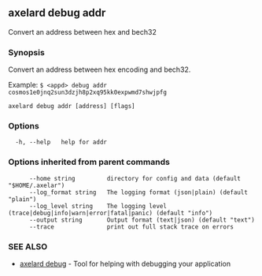 ## axelard debug addr

Convert an address between hex and bech32

### Synopsis

Convert an address between hex encoding and bech32.

Example:
`$ <appd> debug addr cosmos1e0jnq2sun3dzjh8p2xq95kk0expwmd7shwjpfg`

```
axelard debug addr [address] [flags]
```

### Options

```
  -h, --help   help for addr
```

### Options inherited from parent commands

```
      --home string         directory for config and data (default "$HOME/.axelar")
      --log_format string   The logging format (json|plain) (default "plain")
      --log_level string    The logging level (trace|debug|info|warn|error|fatal|panic) (default "info")
      --output string       Output format (text|json) (default "text")
      --trace               print out full stack trace on errors
```

### SEE ALSO

- [axelard debug](/cli-docs/v0_32_0/axelard_debug) - Tool for helping with debugging your application
